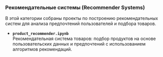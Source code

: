 ### Рекомендательные системы (Recommender Systems)

В этой категории собраны проекты по построению рекомендательных систем для анализа предпочтений пользователей и подбора товаров.

- **`product_recommender.ipynb`**  
  Рекомендательная система товаров: подбор продуктов на основе пользовательских данных и предпочтений с использованием алгоритмов рекомендаций.
